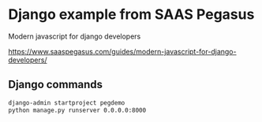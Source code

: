 # Django example from SAAS Pegasus

Modern javascript for django developers

https://www.saaspegasus.com/guides/modern-javascript-for-django-developers/

## Django commands

```bash
django-admin startproject pegdemo
python manage.py runserver 0.0.0.0:8000
```
